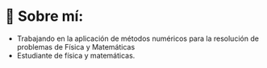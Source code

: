 # 💫 Sobre mí:
 - Trabajando en la aplicación de métodos numéricos para la resolución de problemas de Física y Matemáticas
 - Estudiante de física y matemáticas.
